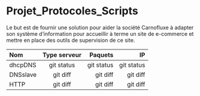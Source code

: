 ﻿
# Projet_Protocoles_Scripts
Le but est de  fournir une solution pour aider la société Carnofluxe à adapter son système d’information pour accueillir à terme un site de e-commerce et mettre en place des outils de supervision de ce site.




| Nom | Type serveur | Paquets | IP |
| :---         |     :---:      |          ---: |          ---: |
| dhcpDNS   | git status     | git status    | git status    |
| DNSslave     | git diff       | git diff      | git diff      |
| HTTP     | git diff       | git diff      | git diff      |
